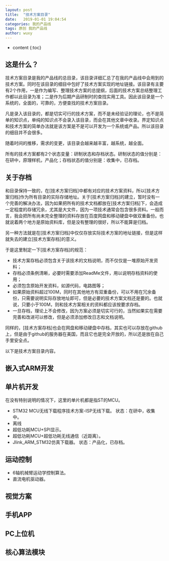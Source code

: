 ```yaml
---
layout: post
title:  "技术方案目录"
date:   2019-01-01 19:04:54
categories: 我的产品线
tags: 原创 我的产品线
author: wuxy
---
```


* content
{:toc}

## 这是什么？

技术方案目录是我的产品线的总目录，该目录详细汇总了在我的产品线中会用到的技术方案。同时在该目录的细目中包好了技术方案实现的地址链接。该目录有主要有2个作用，一是作为编写、整理技术方案的总提纲，后面的技术方案总结整理工作都以此目录为准；二是作为后期产品研制时的查找实用工具。因此该目录是一个系统的，全面的，可靠的，方便查找的技术方案目录。

凡是录入该目录的，都是切实可行的技术方案，而不是未经验证的理论，也不是简单的知识点，单纯的知识点不会录入该目录，而会在其他文章中收录。界定知识点和技术方案的简单办法就是该方案是不是可以开发为一个系统或产品。所以该目录的细目并不会很多。

随着时间的推移，需求的变更，该目录会越来越丰富，越系统，越全面。

所有的技术方案都有2个状态变量：研制状态和存档状态。研制状态的值分别是：在研中，原理样机，产品化；存档状态的值分别是：收集中，已存档。

## 关于存档

和目录保持一致的，在[技术方案归档]中都有对应的技术方案资料，所以[技术方案归档]作为所有目录的实际存储地址。关于[技术方案归档]的建立，暂时没有一个完善的解决办法，因为如果把所有的技术文档都放在[技术方案归档]下，会造成一定程度的存储冗余，尤其是大文件，因为一项技术通常会包含很多资料。一般而言，我会把所有尚未完全整理的资料存放在百度网盘和移动硬盘中做双重备份。也就说着两个地方是原始资料库，但是没有整理的很好，所以不能算是归档。

另一种方法就是在[技术方案归档]中仅仅存放实际技术方案的地址链接，但是这样就失去的建立[技术方案存档]的意义。

于是这里制定一下[技术方案存档]的规范：
- 技术方案存档必须包含关于该技术的文档说明，而不仅仅是一堆原始开发资料；
- 存档必须条例清晰，必要时需要添加ReadMe文件，用以说明存档资料的使用；
- 必须包含原始开发资料，如源代码，电路图等；
- 如果原始资料超过100M，同时在其他地方有双重备份，可以不用在冗余备份，只需要说明实际存放地址即可，但是必要的技术方案文档还是要的。也就说，只要小于100M，则和技术方案相关的资料都应该按要求存档。
- 一旦存档，理论上不会修改，因为方案必须是切实可行的，当然如果实在需要完善和改进可以修改，但是必须添加修改日志和文档说明。

同样的，[技术方案存档]也会在网盘和移动硬盘中存档，其实也可以存放在github上，但是由于github的服务器在美国，而且它也是完全开放的，所以还是放在自己手里安全点。



以下是技术方案目录内容。

## 嵌入式ARM开发

## 单片机开发
在没有特别说明的情况下，这里的单片机都是指ST的MCU。

- STM32 MCU无线下载程序技术方案-ISP无线下载。
状态：在研中，收集中。
- 离线
- 超低功耗MCU+SPI显示。
- 超低功耗MCU+超低功耗无线通信（近距离）。
- Jlink_ARM_STM32仿真下载器。
状态：产品化，已存档。


## 运动控制
- 6轴机械臂运动学控制算法。
- 直流电机驱动器。

## 视觉方案


## 手机APP

## PC上位机

## 核心算法模块
